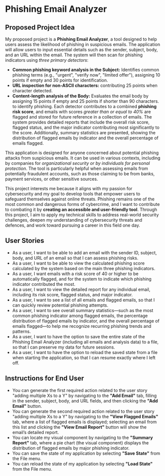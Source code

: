 # Phishing Email Analyzer

## Proposed Project Idea

My proposed project is a **Phishing Email Analyzer**, a tool designed to help users assess the likelihood of phishing in suspicious emails. The application will allow users to input essential details such as the sender, subject, body, and an URL within the email. The system will then scan for phishing indicators using *three primary detectors*: 
- **Common phishing keyword analysis in the Subject:** Identifies common phishing terms (e.g., "urgent", "verify now", "limited offer"), assigning 10 points if empty and 30 points for identification.
- **URL inspection for non-ASCII characters:** contributing 25 points when character detected.
- **Content-length analysis of the Body:** Evaluates the email body by assigning 15 points if empty and 25 points if shorter than 90 characters.
to identify phishing. Each detector contributes to a combined **phishing risk score**, and emails with scores *greater than or equal to 40%* are flagged and stored for future reference in a collection of emails. The system provides detailed reports that include the overall risk score, flagged status, and the major indicator contributing most significantly to the score. Additionally, summary statistics are presented, showing the distribution of flagged emails by indicator and the overall percentage of emails flagged.

This application is designed for anyone concerned about potential phishing attacks from suspicious emails. It can be used in various contexts, including by companies for *organizational security or by individuals for personal protection*. The tool is particularly helpful when assessing emails from potentially fraudulent accounts, such as those claiming to be from banks, payment services, or other sensitive sources.

This project interests me because it aligns with my passion for cybersecurity and my goal to develop tools that empower users to safeguard themselves against online threats. Phishing remains one of the most common and dangerous forms of cybercrime, and I want to contribute to combating it by **creating an accessible and user-friendly tool**. Through this project, I aim to apply my technical skills to address real-world security challenges, deepen my understanding of cybersecurity threats and defences, and work toward pursuing a career in this field one day.
 
 ## User Stories

- As a user, I want to be able to add an email with the sender ID, subject, body, and URL of an email so that I can assess phishing risks.
- As a user, I want to be able to view the calculated phishing score calculated by the system based on the main three phishing indicators.
- As a user, I want emails with a risk score of 40 or higher to be automatically flagged, and for the system to indicate which phishing indicator contributed the most.
- As a user, I want to view the detailed report for any individual email, including its risk score, flagged status, and major indicator.
- As a user, I want to see a list of all emails and flagged emails, so that I can quickly review potential phishing attempts.
- As a user, I want to see overall summary statistics—such as the most common phishing indicator among flagged emails, the percentage distribution of flagged emails by indicator, and the overall percentage of emails flagged—to help me recognize recurring phishing trends and patterns.
- As a user, I want to have the option to save the entire state of the Phishing Email Analyzer (including all emails and analysis data) to a file, so that I can preserve my data for future sessions.
- As a user, I want to have the option to reload the saved state from a file when starting the application, so that I can resume exactly where I left off.

## Instructions for End User

- You can generate the first required action related to the user story "adding multiple Xs to a Y" by navigating to the **"Add Email"** tab, filling in the sender, subject, body, and URL fields, and then clicking the **"Add Email"** button.
- You can generate the second required action related to the user story "adding multiple Xs to a Y" by navigating to the **"View Flagged Emails"** tab, where a list of flagged emails is displayed; selecting an email from this list and clicking the **"View Email Report"** button will show the email’s detailed report.
- You can locate my visual component by navigating to the **"Summary Report"** tab, where a pie chart (the visual component) displays the distribution of flagged emails by major phishing indicator.
- You can save the state of my application by selecting **"Save State"** from the File menu.
- You can reload the state of my application by selecting **"Load State"** from the File menu.

